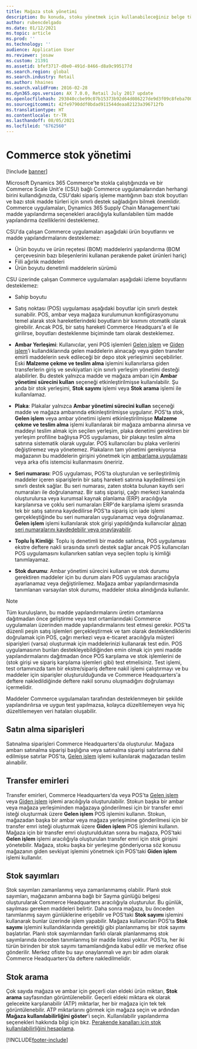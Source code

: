 ```yaml
---
title: Mağaza stok yönetimi
description: Bu konuda, stoku yönetmek için kullanabileceğiniz belge türleri açıklanmaktadır.
author: rubencdelgado
ms.date: 01/12/2021
ms.topic: article
ms.prod: ''
ms.technology: ''
audience: Application User
ms.reviewer: josaw
ms.custom: 21391
ms.assetid: bfef3717-d0e0-491d-8466-d8a9c995177d
ms.search.region: global
ms.search.industry: Retail
ms.author: hhaines
ms.search.validFrom: 2016-02-28
ms.dyn365.ops.version: AX 7.0.0, Retail July 2017 update
ms.openlocfilehash: 293040ccbe99c07b15373b92d64d086227de9d3f09c8feba700648b320cd8c74
ms.sourcegitcommit: 42fe9790ddf0bdad911544deaa82123a396712fb
ms.translationtype: HT
ms.contentlocale: tr-TR
ms.lasthandoff: 08/05/2021
ms.locfileid: "6762560"
---
```

# <a name="commerce-inventory-management"></a>Commerce stok yönetimi

[!include [banner](includes/banner.md)]

Microsoft Dynamics 365 Commerce'te stokla çalıştığınızda ve bir Commerce Scale Unit'e (CSU) bağlı Commerce uygulamalarından herhangi birini kullandığınızda, CSU'daki sipariş işleme mantığının bazı stok boyutları ve bazı stok madde türleri için sınırlı destek sağladığını bilmek önemlidir. Commerce uygulamaları, Dynamics 365 Supply Chain Management'taki madde yapılandırma seçenekleri aracılığıyla kullanılabilen tüm madde yapılandırma özelliklerini desteklemez.

CSU'da çalışan Commerce uygulamaları aşağıdaki ürün boyutlarını ve madde yapılandırmalarını desteklemez:

- Ürün boyutu ve ürün reçetesi (BOM) maddelerini yapılandırma (BOM çerçevesinin bazı bileşenlerini kullanan perakende paket ürünleri hariç)
- Fiili ağırlık maddeleri
- Ürün boyutu denetimli maddelerin sürümü

CSU üzerinde çalışan Commerce uygulamaları aşağıdaki izleme boyutlarını desteklemez:
- Sahip boyutu

- Satış noktası (POS) uygulaması aşağıdaki boyutlar için sınırlı destek sunabilir. POS, ambar veya mağaza kurulumunun konfigürasyonunu temel alarak stok hareketlerindeki boyutların bir kısmını otomatik olarak girebilir. Ancak POS, bir satış hareketi Commerce Headquars'a el ile girilirse, boyutları desteklenme biçiminde tam olarak desteklemez. 

- **Ambar Yerleşimi**: Kullanıcılar, yeni POS işlemleri [Gelen işlem](./pos-inbound-inventory-operation.md) ve [Giden işlem](./pos-outbound-inventory-operation.md)'i kullandıklarında gelen maddelerin alınacağı veya giden transfer emirli maddelerin sevk edileceği bir depo stok yerleşimini seçebilirler. Eski **Malzeme çekme ve teslim alma** işlemini kullanırlarsa giden transferlerin giriş ve sevkiyatları için sınırlı yerleşim yönetimi desteği alabilirler. Bu destek yalnızca madde ve mağaza ambarı için **Ambar yönetimi sürecini kullan** seçeneği etkinleştirilmişse kullanılabilir. Şu anda bir stok yerleşimi, **Stok sayımı** işlemi veya **Stok arama** işlemi ile kullanılamaz.

- **Plaka**: Plakalar yalnızca **Ambar yönetimi sürecini kullan** seçeneği madde ve mağaza ambarında etkinleştirilmişse uygulanır. POS'ta stok, **Gelen işlem** veya ambar yönetimi işlemi etkinleştirilmişse **Malzeme çekme ve teslim alma** işlemi kullanılarak bir mağaza ambarına alınırsa ve maddeyi teslim almak için seçilen yerleşim, plaka denetimi gerektiren bir yerleşim profiline bağlıysa POS uygulaması, bir plakayı teslim alma satırına sistematik olarak uygular. POS kullanıcıları bu plaka verilerini değiştiremez veya yönetemez. Plakaların tam yönetimi gerekiyorsa mağazanın bu maddelerin girişini yönetmek için [ambarlama uygulaması](../supply-chain/warehousing/install-configure-warehousing-app.md) veya arka ofis istemcisi kullanmasını öneririz.

- **Seri numarası**: POS uygulaması, POS'ta oluşturulan ve serileştirilmiş maddeler içeren siparişlerin bir satış hareketi satırına kaydedilmesi için sınırlı destek sağlar. Bu seri numarası, zaten stokta bulunan kayıtlı seri numaraları ile doğrulanamaz. Bir satış siparişi, çağrı merkezi kanalında oluşturulursa veya kurumsal kaynak planlama (ERP) aracılığıyla karşılanırsa ve çoklu seri numaraları ERP'de karşılama işlemi sırasında tek bir satış satırına kaydedilirse POS'ta sipariş için iade işlemi gerçekleştiğinde bu seri numaraları uygulanamaz veya doğrulanamaz. **Gelen işlem** işlemi kullanılarak stok girişi yapıldığında kullanıcılar [alınan seri numaralarını kaydedebilir veya onaylayabilir](./pos-serialized-items.md).

- **Toplu İş Kimliği**: Toplu iş denetimli bir madde satılırsa, POS uygulaması ekstre deftere nakli sırasında sınırlı destek sağlar ancak POS kullanıcıları POS uygulamasını kullanırken satılan veya seçilen toplu iş kimliği tanımlayamaz.

- **Stok durumu**: Ambar yönetimi sürecini kullanan ve stok durumu gerektiren maddeler için bu durum alanı POS uygulaması aracılığıyla ayarlanamaz veya değiştirilemez. Mağaza ambar yapılandırmasında tanımlanan varsayılan stok durumu, maddeler stoka alındığında kullanılır.

> [!NOTE]
> Tüm kuruluşların, bu madde yapılandırmalarını üretim ortamlarına dağıtmadan önce geliştirme veya test ortamlarındaki Commerce uygulamaları üzerinden madde yapılandırmalarını test etmesi gerekir. POS'ta düzenli peşin satış işlemleri gerçekleştirmek ve tam olarak desteklendiklerini doğrulamak için POS, çağrı merkezi veya e-ticaret aracılığıyla müşteri siparişleri (varsa) oluşturmak için maddelerinizi kullanarak test edin. POS uygulamasının bunları destekleyebildiğinden emin olmak için yeni madde yapılandırmalarını dağıtmadan önce POS karşılama ve stok işlemlerini de (stok girişi ve sipariş karşılama işlemleri gibi) test etmelisiniz. Test işlemi, test ortamınızda tam bir ekstre/sipariş deftere nakil işlemi çalıştırmayı ve bu maddeler için siparişler oluşturulduğunda ve Commerce Headquarters'a deftere nakledildiğinde deftere nakil sorunu oluşmadığını doğrulamayı içermelidir.
>
> Maddeler Commerce uygulamaları tarafından desteklenmeyen bir şekilde yapılandırılırsa ve uygun test yapılmazsa, kolayca düzeltilemeyen veya hiç düzeltilemeyen veri hataları oluşabilir.

## <a name="purchase-orders"></a>Satın alma siparişleri

Satınalma siparişleri Commerce Headquarters'da oluşturulur. Mağaza ambarı satınalma siparişi başlığına veya satınalma siparişi satırlarına dahil edilmişse satırlar POS'ta, [Gelen işlem](./pos-inbound-inventory-operation.md) işlemi kullanılarak mağazadan teslim alınabilir. 

## <a name="transfer-orders"></a>Transfer emirleri

Transfer emirleri, Commerce Headquarters'da veya POS'ta [Gelen işlem](./pos-inbound-inventory-operation.md) veya [Giden işlem](./pos-outbound-inventory-operation.md) işlemi aracılığıyla oluşturulabilir. Stokun başka bir ambar veya mağaza yerleşiminden mağazaya gönderilmesi için bir transfer emri isteği oluşturmak üzere **Gelen işlem** POS işlemini kullanın. Stokun, mağazadan başka bir ambar veya mağaza yerleşimine gönderilmesi için bir transfer emri isteği oluşturmak üzere **Giden işlem** POS işlemini kullanın. Mağaza için bir transfer emri oluşturulduktan sonra bu mağaza, POS'taki **Gelen işlem** işlemi aracılığıyla oluşturulan transfer emri için stok girişini yönetebilir. Mağaza, stoku başka bir yerleşime gönderiyorsa söz konusu mağazanın giden sevkiyat işlemini yönetmek için POS'taki **Giden işlem** işlemi kullanılır.

## <a name="stock-counts"></a>Stok sayımları

Stok sayımları zamanlanmış veya zamanlanmamış olabilir. Planlı stok sayımları, mağazanın ambarına bağlı bir Sayma günlüğü belgesi oluşturularak Commerce Headquarters aracılığıyla oluşturulur. Bu günlük, sayılması gereken maddeleri belirtir. Daha sonra mağaza, bu önceden tanımlanmış sayım günlüklerine erişebilir ve POS'taki **Stok sayımı** işlemini kullanarak bunlar üzerinde işlem yapabilir. Mağaza kullanıcıları POS'ta **Stok sayımı** işlemini kullandıklarında gerektiği gibi planlanmamış bir stok sayımı başlatırlar. Planlı stok sayımlarından farklı olarak planlanmamış stok sayımlarında önceden tanımlanmış bir madde listesi yoktur. POS'ta, her iki türün birinden bir stok sayımı tamamlandığında kabul edilir ve merkez ofise gönderilir. Merkez ofiste bu sayı onaylanmalı ve ayrı bir adım olarak Commerce Headquarters'da deftere nakledilmelidir.

## <a name="inventory-lookup"></a>Stok arama

Çok sayıda mağaza ve ambar için geçerli olan eldeki ürün miktarı, **Stok arama** sayfasından görüntülenebilir. Geçerli eldeki miktara ek olarak gelecekte karşılanabilir (ATP) miktarlar, her bir mağaza için tek tek görüntülenebilir. ATP miktarlarını görmek için mağaza seçin ve ardından **Mağaza kullanılabilirliğini göster**'i seçin. Kullanılabilir yapılandırma seçenekleri hakkında bilgi için bkz. [Perakende kanalları için stok kullanılabilirliğini hesaplama](./calculated-inventory-retail-channels.md).


[!INCLUDE[footer-include](../includes/footer-banner.md)]